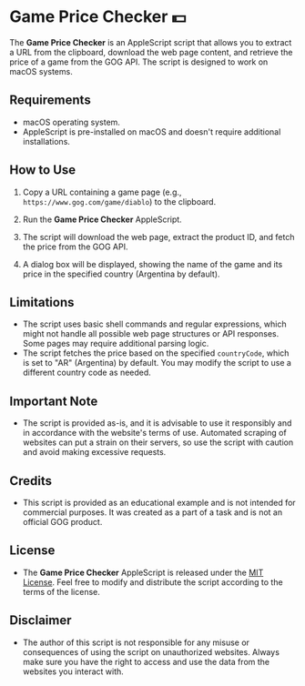 # Game Price Checker 💵

The **Game Price Checker** is an AppleScript script that allows you to extract a URL from the clipboard, download the web page content, and retrieve the price of a game from the GOG API. The script is designed to work on macOS systems.

## Requirements

- macOS operating system.
- AppleScript is pre-installed on macOS and doesn't require additional installations.

## How to Use

1. Copy a URL containing a game page (e.g., `https://www.gog.com/game/diablo`) to the clipboard.

2. Run the **Game Price Checker** AppleScript.

3. The script will download the web page, extract the product ID, and fetch the price from the GOG API.

4. A dialog box will be displayed, showing the name of the game and its price in the specified country (Argentina by default).

## Limitations

- The script uses basic shell commands and regular expressions, which might not handle all possible web page structures or API responses. Some pages may require additional parsing logic.
- The script fetches the price based on the specified `countryCode`, which is set to "AR" (Argentina) by default. You may modify the script to use a different country code as needed.

## Important Note

- The script is provided as-is, and it is advisable to use it responsibly and in accordance with the website's terms of use. Automated scraping of websites can put a strain on their servers, so use the script with caution and avoid making excessive requests.

## Credits

- This script is provided as an educational example and is not intended for commercial purposes. It was created as a part of a task and is not an official GOG product.

## License

- The **Game Price Checker** AppleScript is released under the [MIT License](LICENSE). Feel free to modify and distribute the script according to the terms of the license.

## Disclaimer

- The author of this script is not responsible for any misuse or consequences of using the script on unauthorized websites. Always make sure you have the right to access and use the data from the websites you interact with.

